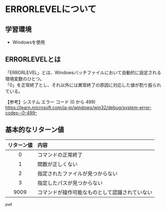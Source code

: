# ERRORLEVELについて

## 学習環境
* Windowsを使用

## ERRORLEVELとは
「ERRORLEVEL」とは、Windowsバッチファイルにおいて自動的に設定される環境変数のひとつ。<br>
「0」を正常終了とし、それ以外には異常終了の原因に対応した値が割り振られている。

【参考】システム エラー コード (0 から 499)<br>
<https://learn.microsoft.com/ja-jp/windows/win32/debug/system-error-codes--0-499->

## 基本的なリターン値 

| リターン値 |  内容  |
| :----: | :---- |
|  0  |  コマンドの正常終了  |
|  1  |  関数が正しくない  |
|  2  |  指定されたファイルが見つからない  |
|  3  |  指定したパスが見つからない  |
|  9009  |  コマンドが操作可能なものとして認識されていない  |

```
pwd
```
